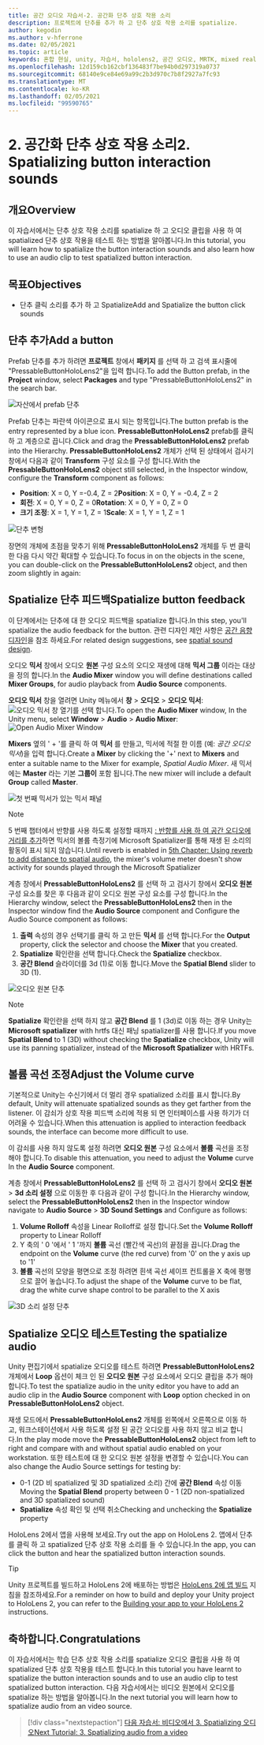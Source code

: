 ```yaml
---
title: 공간 오디오 자습서-2. 공간화 단추 상호 작용 소리
description: 프로젝트에 단추를 추가 하 고 단추 상호 작용 소리를 spatialize.
author: kegodin
ms.author: v-hferrone
ms.date: 02/05/2021
ms.topic: article
keywords: 혼합 현실, unity, 자습서, hololens2, 공간 오디오, MRTK, mixed reality toolkit, UWP, Windows 10, HRTF, head 관련 전송 함수, 반향, Microsoft Spatializer, prefabs, volume curve
ms.openlocfilehash: 12d159cb162cbf136483f7be94b0d297319a0737
ms.sourcegitcommit: 68140e9ce84e69a99c2b3d970c7b8f2927a7fc93
ms.translationtype: MT
ms.contentlocale: ko-KR
ms.lasthandoff: 02/05/2021
ms.locfileid: "99590765"
---
```

# <a name="2-spatializing-button-interaction-sounds"></a><span data-ttu-id="c8d30-105">2. 공간화 단추 상호 작용 소리</span><span class="sxs-lookup"><span data-stu-id="c8d30-105">2. Spatializing button interaction sounds</span></span>

## <a name="overview"></a><span data-ttu-id="c8d30-106">개요</span><span class="sxs-lookup"><span data-stu-id="c8d30-106">Overview</span></span>

<span data-ttu-id="c8d30-107">이 자습서에서는 단추 상호 작용 소리를 spatialize 하 고 오디오 클립을 사용 하 여 spatialized 단추 상호 작용을 테스트 하는 방법을 알아봅니다.</span><span class="sxs-lookup"><span data-stu-id="c8d30-107">In this tutorial, you will learn how to spatialize the button interaction sounds and also learn how to use an audio clip to test spatialized button interaction.</span></span>  

## <a name="objectives"></a><span data-ttu-id="c8d30-108">목표</span><span class="sxs-lookup"><span data-stu-id="c8d30-108">Objectives</span></span>

* <span data-ttu-id="c8d30-109">단추 클릭 소리를 추가 하 고 Spatialize</span><span class="sxs-lookup"><span data-stu-id="c8d30-109">Add and Spatialize the button click sounds</span></span>

## <a name="add-a-button"></a><span data-ttu-id="c8d30-110">단추 추가</span><span class="sxs-lookup"><span data-stu-id="c8d30-110">Add a button</span></span>

<span data-ttu-id="c8d30-111">Prefab 단추를 추가 하려면 **프로젝트** 창에서 **패키지** 를 선택 하 고 검색 표시줄에 "PressableButtonHoloLens2"을 입력 합니다.</span><span class="sxs-lookup"><span data-stu-id="c8d30-111">To add the Button prefab, in the **Project** window, select **Packages** and type "PressableButtonHoloLens2" in the search bar.</span></span>

![자산에서 prefab 단추](images/spatial-audio/spatial-audio-02-section1-step1-1.png)

<span data-ttu-id="c8d30-113">Prefab 단추는 파란색 아이콘으로 표시 되는 항목입니다.</span><span class="sxs-lookup"><span data-stu-id="c8d30-113">The button prefab is the entry represented by a blue icon.</span></span> <span data-ttu-id="c8d30-114">**PressableButtonHoloLens2** prefab를 클릭 하 고 계층으로 끕니다.</span><span class="sxs-lookup"><span data-stu-id="c8d30-114">Click and drag the **PressableButtonHoloLens2** prefab into the Hierarchy.</span></span> <span data-ttu-id="c8d30-115">**PressableButtonHoloLens2** 개체가 선택 된 상태에서 검사기 창에서 다음과 같이 **Transform** 구성 요소를 구성 합니다.</span><span class="sxs-lookup"><span data-stu-id="c8d30-115">With the **PressableButtonHoloLens2** object still selected, in the Inspector window, configure the **Transform** component as follows:</span></span>

* <span data-ttu-id="c8d30-116">**Position**: X = 0, Y =-0.4, Z = 2</span><span class="sxs-lookup"><span data-stu-id="c8d30-116">**Position**: X = 0, Y = -0.4, Z = 2</span></span>
* <span data-ttu-id="c8d30-117">**회전**: X = 0, Y = 0, Z = 0</span><span class="sxs-lookup"><span data-stu-id="c8d30-117">**Rotation**: X = 0, Y = 0, Z = 0</span></span>
* <span data-ttu-id="c8d30-118">**크기 조정**: X = 1, Y = 1, Z = 1</span><span class="sxs-lookup"><span data-stu-id="c8d30-118">**Scale**: X = 1, Y = 1, Z = 1</span></span>

![단추 변형](images/spatial-audio/spatial-audio-02-section1-step1-2.png)

<span data-ttu-id="c8d30-120">장면의 개체에 초점을 맞추기 위해 **PressableButtonHoloLens2** 개체를 두 번 클릭 한 다음 다시 약간 확대할 수 있습니다.</span><span class="sxs-lookup"><span data-stu-id="c8d30-120">To focus in on the objects in the scene, you can double-click on the **PressableButtonHoloLens2** object, and then zoom slightly in again:</span></span>

## <a name="spatialize-button-feedback"></a><span data-ttu-id="c8d30-121">Spatialize 단추 피드백</span><span class="sxs-lookup"><span data-stu-id="c8d30-121">Spatialize button feedback</span></span>

<span data-ttu-id="c8d30-122">이 단계에서는 단추에 대 한 오디오 피드백을 spatialize 합니다.</span><span class="sxs-lookup"><span data-stu-id="c8d30-122">In this step, you'll spatialize the audio feedback for the button.</span></span> <span data-ttu-id="c8d30-123">관련 디자인 제안 사항은 [공간 음향 디자인](../../../design/spatial-sound-design.md)을 참조 하세요.</span><span class="sxs-lookup"><span data-stu-id="c8d30-123">For related design suggestions, see [spatial sound design](../../../design/spatial-sound-design.md).</span></span>

<span data-ttu-id="c8d30-124">오디오 **믹서** 창에서 오디오 **원본** 구성 요소의 오디오 재생에 대해 **믹서 그룹** 이라는 대상을 정의 합니다.</span><span class="sxs-lookup"><span data-stu-id="c8d30-124">In the **Audio Mixer** window you will define destinations called **Mixer Groups**, for audio playback from **Audio Source** components.</span></span>

<span data-ttu-id="c8d30-125">**오디오 믹서** 창을 열려면 Unity 메뉴에서 **창**  >  **오디오**  >  **오디오 믹서**: ![ 오디오 믹서 창 열기를 선택 합니다.](images/spatial-audio/spatial-audio-02-section2-step1-1.png)</span><span class="sxs-lookup"><span data-stu-id="c8d30-125">To open the **Audio Mixer** window, In the Unity menu, select **Window** > **Audio** > **Audio Mixer**: ![Open Audio Mixer Window](images/spatial-audio/spatial-audio-02-section2-step1-1.png)</span></span>

 <span data-ttu-id="c8d30-126">**Mixers** 옆의 ' + '를 클릭 하 여 **믹서** 를 만들고, 믹서에 적절 한 이름 (예: _공간 오디오 믹서_)을 입력 합니다.</span><span class="sxs-lookup"><span data-stu-id="c8d30-126">Create a **Mixer** by clicking the '+' next to **Mixers** and enter a suitable name to the Mixer for example, _Spatial Audio Mixer_.</span></span> <span data-ttu-id="c8d30-127">새 믹서에는 **Master** 라는 기본 **그룹이** 포함 됩니다.</span><span class="sxs-lookup"><span data-stu-id="c8d30-127">The new mixer will include a default **Group** called **Master**.</span></span>

![첫 번째 믹서가 있는 믹서 패널](images/spatial-audio/spatial-audio-02-section2-step1-2.png)

> [!NOTE]
> <span data-ttu-id="c8d30-129">5 번째 챕터에서 반향를 사용 하도록 설정할 때까지 [: 반향를 사용 하 여 공간 오디오에 거리를 추가](unity-spatial-audio-ch5.md)하면 믹서의 볼륨 측정기에 Microsoft Spatializer를 통해 재생 된 소리의 활동이 표시 되지 않습니다.</span><span class="sxs-lookup"><span data-stu-id="c8d30-129">Until reverb is enabled in [5th Chapter: Using reverb to add distance to spatial audio](unity-spatial-audio-ch5.md), the mixer's volume meter doesn't show activity for sounds played through the Microsoft Spatializer</span></span>

<span data-ttu-id="c8d30-130">계층 창에서 **PressableButtonHoloLens2** 를 선택 하 고 검사기 창에서 **오디오 원본** 구성 요소를 찾은 후 다음과 같이 오디오 원본 구성 요소를 구성 합니다.</span><span class="sxs-lookup"><span data-stu-id="c8d30-130">In the Hierarchy window, select the **PressableButtonHoloLens2** then in the Inspector window find the **Audio Source** component and Configure the Audio Source component as follows:</span></span>

1. <span data-ttu-id="c8d30-131">**출력** 속성의 경우 선택기를 클릭 하 고 만든 **믹서** 를 선택 합니다.</span><span class="sxs-lookup"><span data-stu-id="c8d30-131">For the **Output** property, click the selector and choose the **Mixer** that you created.</span></span>
2. <span data-ttu-id="c8d30-132">**Spatialize** 확인란을 선택 합니다.</span><span class="sxs-lookup"><span data-stu-id="c8d30-132">Check the **Spatialize** checkbox.</span></span>
3. <span data-ttu-id="c8d30-133">**공간 Blend** 슬라이더를 3d (1)로 이동 합니다.</span><span class="sxs-lookup"><span data-stu-id="c8d30-133">Move the **Spatial Blend** slider to 3D (1).</span></span>

![오디오 원본 단추](images/spatial-audio/spatial-audio-02-section2-step1-3.png)

> [!NOTE]
> <span data-ttu-id="c8d30-135">**Spatialize** 확인란을 선택 하지 않고 **공간 Blend** 를 1 (3d)로 이동 하는 경우 Unity는 **Microsoft spatializer** with hrtfs 대신 패닝 spatializer를 사용 합니다.</span><span class="sxs-lookup"><span data-stu-id="c8d30-135">If you move **Spatial Blend** to 1 (3D) without checking the **Spatialize** checkbox, Unity will use its panning spatializer, instead of the **Microsoft Spatializer** with HRTFs.</span></span>

## <a name="adjust-the-volume-curve"></a><span data-ttu-id="c8d30-136">볼륨 곡선 조정</span><span class="sxs-lookup"><span data-stu-id="c8d30-136">Adjust the Volume curve</span></span>

<span data-ttu-id="c8d30-137">기본적으로 Unity는 수신기에서 더 멀리 경우 spatialized 소리를 표시 합니다.</span><span class="sxs-lookup"><span data-stu-id="c8d30-137">By default, Unity will attenuate spatialized sounds as they get farther from the listener.</span></span> <span data-ttu-id="c8d30-138">이 감쇠가 상호 작용 피드백 소리에 적용 되 면 인터페이스를 사용 하기가 더 어려울 수 있습니다.</span><span class="sxs-lookup"><span data-stu-id="c8d30-138">When this attenuation is applied to interaction feedback sounds, the interface can become more difficult to use.</span></span>

<span data-ttu-id="c8d30-139">이 감쇠를 사용 하지 않도록 설정 하려면 **오디오 원본** 구성 요소에서 **볼륨** 곡선을 조정 해야 합니다.</span><span class="sxs-lookup"><span data-stu-id="c8d30-139">To disable this attenuation, you need to adjust the **Volume** curve In the **Audio Source** component.</span></span>

<span data-ttu-id="c8d30-140">계층 창에서 **PressableButtonHoloLens2** 를 선택 하 고 검사기 창에서 **오디오 원본**  >  **3d 소리 설정** 으로 이동한 후 다음과 같이 구성 합니다.</span><span class="sxs-lookup"><span data-stu-id="c8d30-140">In the Hierarchy window, select the **PressableButtonHoloLens2** then in the Inspector window navigate to  **Audio Source** > **3D Sound Settings** and Configure as follows:</span></span>

1. <span data-ttu-id="c8d30-141">**Volume Rolloff** 속성을 Linear Rolloff로 설정 합니다.</span><span class="sxs-lookup"><span data-stu-id="c8d30-141">Set the **Volume Rolloff** property to Linear Rolloff</span></span>
2. <span data-ttu-id="c8d30-142">Y 축의 ' 0 '에서 ' 1 '까지 **볼륨** 곡선 (빨간색 곡선)의 끝점을 끕니다.</span><span class="sxs-lookup"><span data-stu-id="c8d30-142">Drag the endpoint on the **Volume** curve (the red curve) from '0' on the y axis up to '1'</span></span>
3. <span data-ttu-id="c8d30-143">**볼륨** 곡선의 모양을 평면으로 조정 하려면 흰색 곡선 셰이프 컨트롤을 X 축에 평행으로 끌어 놓습니다.</span><span class="sxs-lookup"><span data-stu-id="c8d30-143">To adjust the shape of the **Volume** curve to be flat, drag the white curve shape control to be parallel to the X axis</span></span>

![3D 소리 설정 단추](images/spatial-audio/spatial-audio-02-section3-step1-1.png)

## <a name="testing-the-spatialize-audio"></a><span data-ttu-id="c8d30-145">Spatialize 오디오 테스트</span><span class="sxs-lookup"><span data-stu-id="c8d30-145">Testing the spatialize audio</span></span>

<span data-ttu-id="c8d30-146">Unity 편집기에서 spatialize 오디오를 테스트 하려면 **PressableButtonHoloLens2** 개체에서 **Loop** 옵션이 체크 인 된 **오디오 원본** 구성 요소에서 오디오 클립을 추가 해야 합니다.</span><span class="sxs-lookup"><span data-stu-id="c8d30-146">To test the spatialize audio in the unity editor you have to add an audio clip in the **Audio Source** component with **Loop** option checked in on **PressableButtonHoloLens2** object.</span></span>

<span data-ttu-id="c8d30-147">재생 모드에서 **PressableButtonHoloLens2** 개체를 왼쪽에서 오른쪽으로 이동 하 고, 워크스테이션에서 사용 하도록 설정 된 공간 오디오를 사용 하지 않고 비교 합니다.</span><span class="sxs-lookup"><span data-stu-id="c8d30-147">In the play mode move the **PressableButtonHoloLens2** object from left to right and compare with and without spatial audio enabled on your workstation.</span></span> <span data-ttu-id="c8d30-148">또한 테스트에 대 한 오디오 원본 설정을 변경할 수 있습니다.</span><span class="sxs-lookup"><span data-stu-id="c8d30-148">You can also change the Audio Source settings for testing by:</span></span>

* <span data-ttu-id="c8d30-149">0-1 (2D 비 spatialized 및 3D spatialized 소리) 간에 **공간 Blend** 속성 이동</span><span class="sxs-lookup"><span data-stu-id="c8d30-149">Moving the **Spatial Blend** property between 0 - 1 (2D non-spatialized and 3D spatialized sound)</span></span>
* <span data-ttu-id="c8d30-150">**Spatialize** 속성 확인 및 선택 취소</span><span class="sxs-lookup"><span data-stu-id="c8d30-150">Checking and unchecking the **Spatialize** property</span></span>

<span data-ttu-id="c8d30-151">HoloLens 2에서 앱을 사용해 보세요.</span><span class="sxs-lookup"><span data-stu-id="c8d30-151">Try out the app on HoloLens 2.</span></span> <span data-ttu-id="c8d30-152">앱에서 단추를 클릭 하 고 spatialized 단추 상호 작용 소리를 들 수 있습니다.</span><span class="sxs-lookup"><span data-stu-id="c8d30-152">In the app, you can click the button and hear the spatialized button interaction sounds.</span></span>

> [!TIP]
> <span data-ttu-id="c8d30-153">Unity 프로젝트를 빌드하고 HoloLens 2에 배포하는 방법은 [HoloLens 2에 앱 빌드](mr-learning-base-02.md#building-your-application-to-your-hololens-2) 지침을 참조하세요.</span><span class="sxs-lookup"><span data-stu-id="c8d30-153">For a reminder on how to build and deploy your Unity project to HoloLens 2, you can refer to the [Building your app to your HoloLens 2](mr-learning-base-02.md#building-your-application-to-your-hololens-2) instructions.</span></span>

## <a name="congratulations"></a><span data-ttu-id="c8d30-154">축하합니다.</span><span class="sxs-lookup"><span data-stu-id="c8d30-154">Congratulations</span></span>

<span data-ttu-id="c8d30-155">이 자습서에서는 학습 단추 상호 작용 소리를 spatialize 오디오 클립을 사용 하 여 spatialized 단추 상호 작용을 테스트 합니다.</span><span class="sxs-lookup"><span data-stu-id="c8d30-155">In this tutorial you have learnt to spatialize the button interaction sounds and to use an audio clip to test spatialized button interaction.</span></span> <span data-ttu-id="c8d30-156">다음 자습서에서는 비디오 원본에서 오디오를 spatialize 하는 방법을 알아봅니다.</span><span class="sxs-lookup"><span data-stu-id="c8d30-156">In the next tutorial you will learn how to spatialize audio from an video source.</span></span>

> [!div class="nextstepaction"]
> [<span data-ttu-id="c8d30-157">다음 자습서: 비디오에서 3. Spatializing 오디오</span><span class="sxs-lookup"><span data-stu-id="c8d30-157">Next Tutorial: 3. Spatializing audio from a video</span></span>](unity-spatial-audio-ch3.md)

